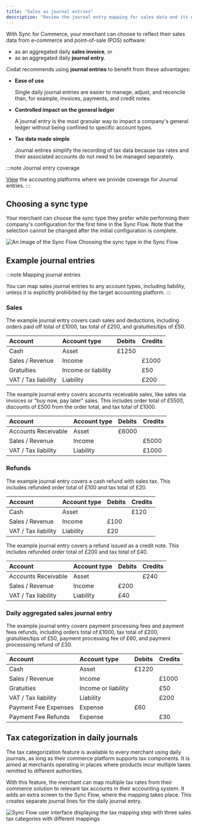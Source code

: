 ```yaml
---
title: "Sales as journal entries"
description: "Review the journal entry mapping for sales data and its examples"
---
```

With Sync for Commerce, your merchant can choose to reflect their sales data from e-commerce and point-of-sale (POS) software: 

- as an aggregated daily **sales invoice**, or
- as an aggregated daily **journal entry**.

Codat recommends using **journal entries** to benefit from these advantages:

- **Ease of use**

  Single daily journal entries are easier to manage, adjust, and reconcile than, for example, invoices, payments, and credit notes. 

- **Controlled impact on the general ledger**

  A journal entry is the most granular way to impact a company's general ledger without being confined to specific account types. 

- **Tax data made simple**

  Journal entries simplify the recording of tax data because tax rates and their associated accounts do not need to be managed separately.

:::note Journal entry coverage

[View](https://knowledge.codat.io/supported-features/accounting?view=tab-by-data-type&dataType=journalEntries) the accounting platforms where we provide coverage for Journal entries.
:::

## Choosing a sync type

Your merchant can choose the sync type they prefer while performing their company's configuration for the first time in the Sync Flow. Note that the selection cannot be changed after the initial configuration is complete.

<img
  src="/img/sync-for-commerce/2023-01-24_16-34-28.png"
  alt="An image of the Sync Flow Choosing the sync type in the Sync Flow"
/>

## Example journal entries

:::note Mapping journal entries

You can map sales journal entries to any account types, including liability, unless it is explicitly prohibited by the target accounting platform.
:::

### Sales

The example journal entry covers cash sales and deductions, including orders paid off total of £1000, tax total of £200, and gratuities/tips of £50.

| Account             | Account type        | Debits | Credits |
| :------------------ | :------------------ | :----- | :------ |
| Cash                | Asset               | £1250  |         |
| Sales / Revenue     | Income              |        | £1000   |
| Gratuities          | Income or liability |        | £50     |
| VAT / Tax liability | Liability           |        | £200    |

The example journal entry covers accounts receivable sales, like sales via invoices or "buy now, pay later" sales. This includes order total of £5500, discounts of £500 from the order total, and tax total of £1000.

| Account             | Account type | Debits | Credits |
| :------------------ | :----------- | :----- | :------ |
| Accounts Receivable | Asset        | £6000  |         |
| Sales / Revenue     | Income       |        | £5000   |
| VAT / Tax liability | Liability    |        | £1000   |

### Refunds

The example journal entry covers a cash refund with sales tax. This includes refunded order total of £100 and tax total of £20.

| Account             | Account type | Debits | Credits |
| :------------------ | :----------- | :----- | :------ |
| Cash                | Asset        |        | £120    |
| Sales / Revenue     | Income       | £100   |         |
| VAT / Tax liability | Liability    | £20    |         |

The example journal entry covers a refund issued as a credit note. This includes refunded order total of £200 and tax total of £40.

| Account             | Account type | Debits | Credits |
| :------------------ | :----------- | :----- | :------ |
| Accounts Receivable | Asset        |        | £240    |
| Sales / Revenue     | Income       | £200   |         |
| VAT / Tax liability | Liability    | £40    |         |

### Daily aggregated sales journal entry

The example journal entry covers payment processing fees and payment fees refunds, including orders total of £1000, tax total of £200, gratuities/tips of £50, payment processing fee of £60, and payment processsing refund of £30.

| Account              | Account type        | Debits | Credits |
| :------------------- | :------------------ | :----- | :------ |
| Cash                 | Asset               | £1220  |         |
| Sales / Revenue      | Income              |        | £1000   |
| Gratuities           | Income or liability |        | £50     |
| VAT / Tax liability  | Liability           |        | £200    |
| Payment Fee Expenses | Expense             | £60    |         |
| Payment Fee Refunds  | Expense             |        | £30     |

## Tax categorization in daily journals

The tax categorization feature is available to every merchant using daily journals, as long as their commerce platform supports tax components. It is aimed at merchants operating in places where products incur multiple taxes remitted to different authorities.

With this feature, the merchant can map multiple tax rates from their commerce solution to relevant tax accounts in their accounting system. It adds an extra screen to the Sync Flow, where the mapping takes place. This creates separate journal lines for the daily journal entry.

<img
  src="/img/old/b85cf3a-2023-01-13_08-29-50.png"
  alt="Sync Flow user interface displaying the tax mapping step with three sales tax categories with different mappings"
/>
